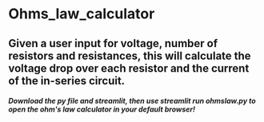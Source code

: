 # Ohms_law_calculator

## Given a user input for voltage, number of resistors and resistances, this will calculate the voltage drop over each resistor and the current of the in-series circuit.

##### Download the py file and streamlit, then use streamlit run ohmslaw.py to open the ohm's law calculator in your default browser!
